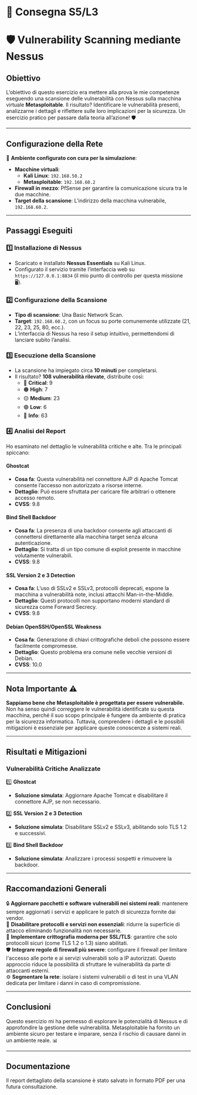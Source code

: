 # 📝 Consegna S5/L3
# 🛡️ Vulnerability Scanning mediante Nessus 

## Obiettivo
L’obiettivo di questo esercizio era mettere alla prova le mie competenze eseguendo una scansione delle vulnerabilità con Nessus sulla macchina virtuale **Metasploitable**. Il risultato? Identificare le vulnerabilità presenti, analizzarne i dettagli e riflettere sulle loro implicazioni per la sicurezza. Un esercizio pratico per passare dalla teoria all’azione! 🛡️

---

## Configurazione della Rete
📍 **Ambiente configurato con cura per la simulazione**:  
- **Macchine virtuali**:
  - **Kali Linux**: `192.168.50.2`
  - **Metasploitable**: `192.168.60.2`  
- **Firewall in mezzo**: PfSense per garantire la comunicazione sicura tra le due macchine.  
- **Target della scansione**: L’indirizzo della macchina vulnerabile, `192.168.60.2`.

---

## Passaggi Eseguiti

### 1️⃣ Installazione di Nessus
- Scaricato e installato **Nessus Essentials** su Kali Linux.  
- Configurato il servizio tramite l’interfaccia web su `https://127.0.0.1:8834` (il mio punto di controllo per questa missione 🖥️).  

### 2️⃣ Configurazione della Scansione
- **Tipo di scansione**: Una Basic Network Scan.  
- **Target**: `192.168.60.2`, con un focus su porte comunemente utilizzate (21, 22, 23, 25, 80, ecc.).  
- L’interfaccia di Nessus ha reso il setup intuitivo, permettendomi di lanciare subito l’analisi.  

### 3️⃣ Esecuzione della Scansione
- La scansione ha impiegato circa **10 minuti** per completarsi.  
- Il risultato? **108 vulnerabilità rilevate**, distribuite così:  
  - 🔴 **Critical**: 9  
  - 🟠 **High**: 7  
  - 🟡 **Medium**: 23  
  - 🟢 **Low**: 6  
  - 📄 **Info**: 63  

### 4️⃣ Analisi del Report
Ho esaminato nel dettaglio le vulnerabilità critiche e alte. Tra le principali spiccano:  

#### **Ghostcat**  
- **Cosa fa**: Questa vulnerabilità nel connettore AJP di Apache Tomcat consente l’accesso non autorizzato a risorse interne.  
- **Dettaglio**: Può essere sfruttata per caricare file arbitrari o ottenere accesso remoto.  
- **CVSS**: 9.8  

#### **Bind Shell Backdoor**  
- **Cosa fa**: La presenza di una backdoor consente agli attaccanti di connettersi direttamente alla macchina target senza alcuna autenticazione.  
- **Dettaglio**: Si tratta di un tipo comune di exploit presente in macchine volutamente vulnerabili.  
- **CVSS**: 9.8  

#### **SSL Version 2 e 3 Detection**  
- **Cosa fa**: L’uso di SSLv2 e SSLv3, protocolli deprecati, espone la macchina a vulnerabilità note, inclusi attacchi Man-in-the-Middle.  
- **Dettaglio**: Questi protocolli non supportano moderni standard di sicurezza come Forward Secrecy.  
- **CVSS**: 9.8  

#### **Debian OpenSSH/OpenSSL Weakness**  
- **Cosa fa**: Generazione di chiavi crittografiche deboli che possono essere facilmente compromesse.  
- **Dettaglio**: Questo problema era comune nelle vecchie versioni di Debian.  
- **CVSS**: 10.0  

---

## Nota Importante ⚠️  
**Sappiamo bene che Metasploitable è progettata per essere vulnerabile.**  
Non ha senso quindi correggere le vulnerabilità identificate su questa macchina, perché il suo scopo principale è fungere da ambiente di pratica per la sicurezza informatica. Tuttavia, comprendere i dettagli e le possibili mitigazioni è essenziale per applicare queste conoscenze a sistemi reali.

---

## Risultati e Mitigazioni

### Vulnerabilità Critiche Analizzate  
1️⃣ **Ghostcat**  
- **Soluzione simulata**: Aggiornare Apache Tomcat e disabilitare il connettore AJP, se non necessario.  

2️⃣ **SSL Version 2 e 3 Detection**  
- **Soluzione simulata**: Disabilitare SSLv2 e SSLv3, abilitando solo TLS 1.2 e successivi.  

3️⃣ **Bind Shell Backdoor**  
- **Soluzione simulata**: Analizzare i processi sospetti e rimuovere la backdoor.  

---

## Raccomandazioni Generali  
🔒 **Aggiornare pacchetti e software vulnerabili nei sistemi reali**: mantenere sempre aggiornati i servizi e applicare le patch di sicurezza fornite dai vendor.  
🛑 **Disabilitare protocolli e servizi non essenziali**: ridurre la superficie di attacco eliminando funzionalità non necessarie.  
🔐 **Implementare crittografia moderna per SSL/TLS**: garantire che solo protocolli sicuri (come TLS 1.2 o 1.3) siano abilitati.  
🛡️ **Integrare regole di firewall più severe**: configurare il firewall per limitare l'accesso alle porte e ai servizi vulnerabili solo a IP autorizzati. Questo approccio riduce la possibilità di sfruttare le vulnerabilità da parte di attaccanti esterni.  
⚙️ **Segmentare la rete**: isolare i sistemi vulnerabili o di test in una VLAN dedicata per limitare i danni in caso di compromissione.  

---

## Conclusioni
Questo esercizio mi ha permesso di esplorare le potenzialità di Nessus e di approfondire la gestione delle vulnerabilità. Metasploitable ha fornito un ambiente sicuro per testare e imparare, senza il rischio di causare danni in un ambiente reale. 📊

---

## Documentazione
Il report dettagliato della scansione è stato salvato in formato PDF per una futura consultazione.  
